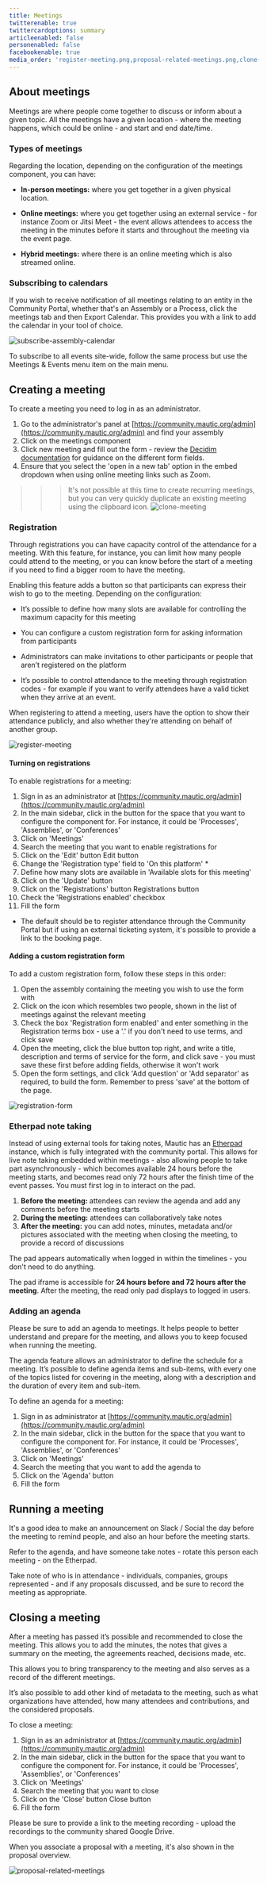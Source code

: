 ```yaml
---
title: Meetings
twitterenable: true
twittercardoptions: summary
articleenabled: false
personenabled: false
facebookenable: true
media_order: 'register-meeting.png,proposal-related-meetings.png,clone-meeting.png,subscribe-assembly-calendar.png'
---
```


## About meetings

Meetings are where people come together to discuss or inform about a given topic. All the meetings have a given location - where the meeting happens, which could be online - and start and end date/time.

### Types of meetings

Regarding the location, depending on the configuration of the meetings component, you can have:

* **In-person meetings:** where you get together in a given physical location.

* **Online meetings:** where you get together using an external service - for instance Zoom or Jitsi Meet - the event allows attendees to access the meeting in the minutes before it starts and throughout the meeting via the event page.

* **Hybrid meetings:** where there is an online meeting which is also streamed online.

### Subscribing to calendars
If you wish to receive notification of all meetings relating to an entity in the Community Portal, whether that's an Assembly or a Process, click the meetings tab and then Export Calendar. This provides you with a link to add the calendar in your tool of choice.

![subscribe-assembly-calendar](subscribe-assembly-calendar.png "subscribe-assembly-calendar")

To subscribe to all events site-wide, follow the same process but use the Meetings & Events menu item on the main menu.

## Creating a meeting

To create a meeting you need to log in as an administrator.

1. Go to the administrator's panel at [https://community.mautic.org/admin](https://community.mautic.org/admin) and find your assembly
2. Click on the meetings component
3. Click new meeting and fill out the form - review the [Decidim documentation](https://docs.decidim.org/en/develop/admin/components/meetings.html#_create_a_new_meeting) for guidance on the different form fields.
4. Ensure that you select the 'open in a new tab' option in the embed dropdown when using online meeting links such as Zoom.

>>> It's not possible at this time to create recurring meetings, but you can very quickly duplicate an existing meeting using the clipboard icon. ![clone-meeting](clone-meeting.png "clone-meeting")

### Registration

Through registrations you can have capacity control of the attendance for a meeting. With this feature, for instance, you can limit how many people could attend to the meeting, or you can know before the start of a meeting if you need to find a bigger room to have the meeting.

Enabling this feature adds a button so that participants can express their wish to go to the meeting. Depending on the configuration:

* It’s possible to define how many slots are available for controlling the maximum capacity for this meeting

* You can configure a custom registration form for asking information from participants 

* Administrators can make invitations to other participants or people that aren’t registered on the platform

* It’s possible to control attendance to the meeting through registration codes - for example if you want to verify attendees have a valid ticket when they arrive at an event.

When registering to attend a meeting, users have the option to show their attendance publicly, and also whether they're attending on behalf of another group.

![register-meeting](register-meeting.png "register-meeting")

#### Turning on registrations

To enable registrations for a meeting:

1. Sign in as an administrator at [https://community.mautic.org/admin](https://community.mautic.org/admin)
1. In the main sidebar, click in the button for the space that you want to configure the component for. For instance, it could be 'Processes', 'Assemblies', or 'Conferences'
1. Click on 'Meetings'
1. Search the meeting that you want to enable registrations for
1. Click on the 'Edit' button Edit button
1. Change the 'Registration type' field to 'On this platform' *
1. Define how many slots are available in 'Available slots for this meeting'
1. Click on the 'Update' button
1. Click on the 'Registrations' button Registrations button
1. Check the 'Registrations enabled' checkbox
1. Fill the form

* The default should be to register attendance through the Community Portal but if using an external ticketing system, it's possible to provide a link to the booking page.

#### Adding a custom registration form
To add a custom registration form, follow these steps in this order:

1. Open the assembly containing the meeting you wish to use the form with
1. Click on the icon which resembles two people, shown in the list of meetings against the relevant meeting
1. Check the box 'Registration form enabled' and enter something in the Registration terms box - use a '.' if you don't need to use terms, and click save
1. Open the meeting, click the blue button top right, and write a title, description and terms of service for the form, and click save - you must save these first before adding fields, otherwise it won't work
1. Open the form settings, and click 'Add question' or 'Add separator' as required, to build the form. Remember to press 'save' at the bottom of the page.

![registration-form](meeting-registration-form.png "Registration form icon")

### Etherpad note taking

Instead of using external tools for taking notes, Mautic has an [Etherpad](https://etherpad.org/) instance, which is fully integrated with the community portal. This allows for live note taking embedded within meetings - also allowing people to take part asynchronously - which becomes available 24 hours before the meeting starts, and becomes read only 72 hours after the finish time of the event passes. You must first log in to interact on the pad.

1. **Before the meeting:** attendees can review the agenda and add any comments before the meeting starts
2. **During the meeting:** attendees can collaboratively take notes
3. **After the meeting:** you can add notes, minutes, metadata and/or pictures associated with the meeting when closing the meeting, to provide a record of discussions

The pad appears automatically when logged in within the timelines - you don't need to do anything.

The pad iframe is accessible for **24 hours before and 72 hours after the meeting**. After the meeting, the read only pad displays to logged in users.

### Adding an agenda

Please be sure to add an agenda to meetings. It helps people to better understand and prepare for the meeting, and allows you to keep focused when running the meeting.

The agenda feature allows an administrator to define the schedule for a meeting. It’s possible to define agenda items and sub-items, with every one of the topics listed for covering in the meeting, along with a description and the duration of every item and sub-item.

To define an agenda for a meeting:

1. Sign in as administrator at [https://community.mautic.org/admin](https://community.mautic.org/admin)
1. In the main sidebar, click in the button for the space that you want to configure the component for. For instance, it could be 'Processes', 'Assemblies', or 'Conferences'
1. Click on 'Meetings'
1. Search the meeting that you want to add the agenda to
1. Click on the 'Agenda' button 
7. Fill the form

## Running a meeting 

It's a good idea to make an announcement on Slack / Social the day before the meeting to remind people, and also an hour before the meeting starts.

Refer to the agenda, and have someone take notes - rotate this person each meeting - on the Etherpad.

Take note of who is in attendance - individuals, companies, groups represented - and if any proposals discussed, and be sure to record the meeting as appropriate.

## Closing a meeting

After a meeting has passed it’s possible and recommended to close the meeting. This allows you to add the minutes, the notes that gives a summary on the meeting, the agreements reached, decisions made, etc.

This allows you to bring transparency to the meeting and also serves as a record of the different meetings.

It’s also possible to add other kind of metadata to the meeting, such as what organizations have attended, how many attendees and contributions, and the considered proposals.

To close a meeting:

1. Sign in as an administrator at [https://community.mautic.org/admin](https://community.mautic.org/admin)
1. In the main sidebar, click in the button for the space that you want to configure the component for. For instance, it could be 'Processes', 'Assemblies', or 'Conferences'
1. Click on 'Meetings'
1. Search the meeting that you want to close
1. Click on the 'Close' button Close button
1. Fill the form

Please be sure to provide a link to the meeting recording - upload the recordings to the community shared Google Drive.

When you associate a proposal with a meeting, it's also shown in the proposal overview.

![proposal-related-meetings](proposal-related-meetings.png "proposal-related-meetings")

